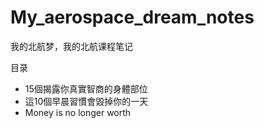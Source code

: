 # My_aerospace_dream_notes
我的北航梦，我的北航课程笔记

目录
- 15個揭露你真實智商的身體部位
- 這10個早晨習慣會毀掉你的一天
- Money is no longer worth